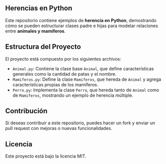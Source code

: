 ## Herencias en Python

Este repositorio contiene ejemplos de **herencia en Python**, demostrando cómo se pueden estructurar clases padre e hijas para modelar relaciones entre **animales y mamíferos**.

## Estructura del Proyecto

El proyecto está compuesto por los siguientes archivos:

- `Animal.py`: Contiene la clase base `Animal`, que define características generales como la cantidad de patas y el nombre.
- `Mamiferos.py`: Define la clase `Mamiferos`, que hereda de `Animal` y agrega características propias de los mamíferos.
- `Perro.py`: Implementa la clase `Perro`, que hereda tanto de `Animal` como de `Mamiferos`, mostrando un ejemplo de herencia múltiple.

## Contribución

Si deseas contribuir a este repositorio, puedes hacer un fork y enviar un pull request con mejoras o nuevas funcionalidades.

## Licencia

Este proyecto está bajo la licencia MIT.
